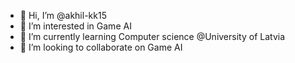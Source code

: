 - 👋 Hi, I’m @akhil-kk15
- 👀 I’m interested in Game AI
- 🌱 I’m currently learning Computer science @University of Latvia
- 💞️ I’m looking to collaborate on Game AI


<!---
akhil-kk15/akhil-kk15 is a ✨ special ✨ repository because its `README.md` (this file) appears on your GitHub profile.
You can click the Preview link to take a look at your changes.
--->
